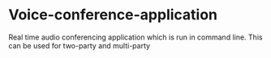 # Voice-conference-application
Real time audio conferencing application which is run in command line. This can be used for two-party and multi-party
